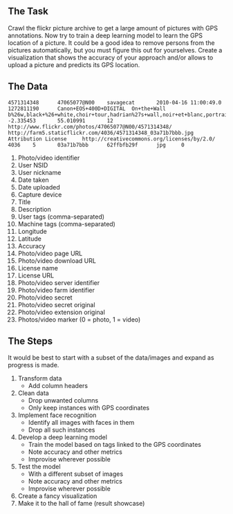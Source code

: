 ## The Task
Crawl the flickr picture archive to get a large amount of pictures with GPS annotations. Now try to train a deep learning model to learn the GPS location of a picture. It could be a good idea to remove persons from the pictures automatically, but you must figure this out for yourselves. Create a visualization that shows the accuracy of your approach and/or allows to upload a picture and predicts its GPS location.

## The Data
```
4571314348      47065077@N00    savagecat       2010-04-16 11:00:49.0   1272811190      Canon+EOS+400D+DIGITAL  On+the+Wall             b%26w,black+%26+white,choir+tour,hadrian%27s+wall,noir+et+blanc,portrait,sewingshields,st+george%27s,wall               -2.335453       55.010991       12      http://www.flickr.com/photos/47065077@N00/4571314348/   http://farm5.staticflickr.com/4036/4571314348_03a71b7bbb.jpg    Attribution License     http://creativecommons.org/licenses/by/2.0/     4036    5       03a71b7bbb      62ffbfb29f      jpg     0
```

1. Photo/video identifier
2. User NSID
3. User nickname
4. Date taken
5. Date uploaded
6. Capture device
7. Title
8. Description
9. User tags (comma-separated)
10. Machine tags (comma-separated)
11. Longitude
12. Latitude
13. Accuracy
14. Photo/video page URL
15. Photo/video download URL
16. License name
17. License URL
18. Photo/video server identifier
19. Photo/video farm identifier
20. Photo/video secret
21. Photo/video secret original
22. Photo/video extension original
23. Photos/video marker (0 = photo, 1 = video)

## The Steps
It would be best to start with a subset of the data/images and expand as progress is made.

1. Transform data
    - Add column headers
2. Clean data
    - Drop unwanted columns
    - Only keep instances with GPS coordinates
3. Implement face recognition
    - Identify all images with faces in them
    - Drop all such instances
4. Develop a deep learning model
    - Train the model based on tags linked to the GPS coordinates
    - Note accuracy and other metrics
    - Improvise wherever possible
5. Test the model
    - With a different subset of images
    - Note accuracy and other metrics
    - Improvise wherever possible
6. Create a fancy visualization
7. Make it to the hall of fame (result showcase)
